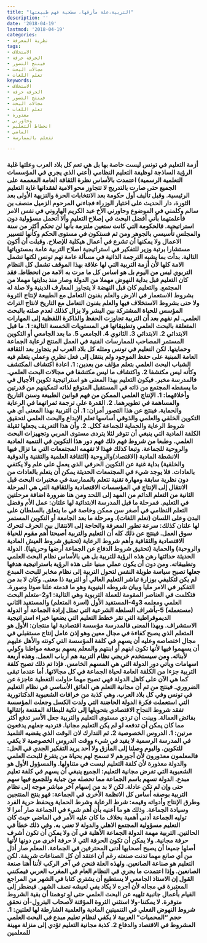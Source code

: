 ```yaml
---
title: "التربية،علة مأزقها، سطحية فهم طبيعتها"
description: ''
date: '2018-04-19'
lastmod: '2018-04-19'
categories:
- نظرية المعرفة
tags:
- الاستخلاف
- الحرفة حرفة
- فينتج التصور
- مجالات البحث
- تعلم اللغات
keywords:
- الاستخلاف
- الحرفة حرفة
- فينتج التصور
- مجالات البحث
- تعلم اللغات
- معذورة
- وحاورني
- انحطاط التعليم
- الماضي
- تتعلم بالممارسة

---
```

### أزمة التعليم في تونس ليست خاصة بها بل هي تعم كل بلاد العرب وعلتها غلبة الرؤية الساذجة لوظيفة التعليم النظامي (أعني الذي يجري في المؤسسات التعلمية الرسمية) اعتمدت بالأساس نظرة الثقافة العامة المعممة على الجميع حتى صارت بالتدريج لا تتجاوز محو الامية لفقدانها غاية التعليم الرئيسية. وقبل تأليف أول حكومة بعد الانتخابات الحرة والنزيهة الأولى بعد الثورة، دار الحديث على اختيار الوزراء فجاءني المرحوم الزميل منصف بن سالم وكلمني في الموضوع وحاورني الأخ عبد الكريم الهاروني في نفس الامر فأعلمتهما بأني أفضل البحث في إصلاح التعليم وألا أتحمل مسؤولية دون استراتيجية. فالحكومة التي كانت ستعين ملتزمة بأنها لن تحكم أكثر من سنة والمجلس تأسيسي بالجوهر ومن ثم فستكون في مستوى الحكم وكأنها لتسيير الاعمال ولا يمكنها أن تشرع في أعمال هيكلية للإصلاح. وقبلت أن أكون مستشارا برتبة وزير للتفكير في استراتيجية اصلاح التربية عامة بمستوياتها التالية. بدأت بما يشبه الترجمة الذاتية في مسألة عامة تهم تونس لكنها تشمل الامة كلها لأن أزمة التربية التي لها علاقة بهذا الموقف تشمل كل النظام التربوي ليس من اليوم بل هو اساس كل ما مرت به الامة من انحطاط. فقد كان التعليم قبل بداية النهوض مهملا من الدولة وصار منذ بدايتها مهملا من المجتمع. والتعليم كان قبل النهضة لا يتجاوز المعارف الدينية ولا صلة له بشروط الاستعمار في الارض والعلم بفنون التعامل مع الطبيعة لإنتاج الثروة ولا حتى بشروط الاستخلاف فيها والعلم بفنون التعامل مع التاريخ لانتاج التراث المؤسس للحياة المشتركة بين البشر ولا يزال كذلك لعدم صلته بالبحث العلمي. لم نفهم بعد أن التربية تجاوزت الحفظ والذاكرة اللفظية إلى المهارات المتعلقة بالبحث العلمي وتطبيقاتها في المستويات الخمسة التالية: 1. ما قبل الابتدائي 2. الابتدائي 3. الثانوي 4. الجامعي 5. ما بعد الجامعي أو التكوين المستمر المصاحب للممارسات الفنية في العمل المنتج لرعاية الجماعة وحمايتها. لكن التعليم في تونس ومثله كل بلاد العرب لم يتجاوز بعد الثقافة العامة المبنية على حفظ الموجود ولم ينتقل إلى فعل نظري وعملي يتعلم فيه الشباب البحث العلمي بتعلم مؤلف من بعدين: 1. اعادة اكتشاف المكتشف وكأنه ليس مكتشفا 2. واكتشاف ما ليس مكتشفا في مجالات البحث العلمي. فالمدرسة مخبر. فيكون التعليم بهذا المعنى هو استراتيجية تكوين الأجيال في ما يسقطه المجتمع من ذاته في المستقبل المتوقع لذاته لتمكينهم من قدرتين وأخلاقهما: 1. الإنتاج العلمي الممكن من فهم قوانين الطبيعة وسنن التاريخ والمساهمة في تطويرهما. 2. القدرة على ترجمة ثمراتهما في الرعاية والحماية. فينتج عن هذا التصور أمران: 1. أن التربية بهذا المعنى أي هي التكوين الخلقي والعلمي والذوقي أساسها تعلم الإبداع والبحث العلمي لتحقيق شروط الرعاية والحماية للجماعة ككل. 2. وأن هذا التعريف يجعلها ثقيلة الكلفة المادية التي ينبغي أن تتوفر لئلا يتردى مستوى المربي وتجهيزات البحث العلمي. وطبعا من شروط فهم ذلك فهم دور هذا التكوين في التنمية المادية والروحية للجماعة. وتبعا كذلك فهذا لا تفهمه المجتمعات التي ما تزال فيها الانشطة المادية (الاقتصاد)والروحية (الثقافة العلمية والتقنية والدوقية والخلقية) بداية غنية عن التكوين الحرفي الذي يعمل على علم ولا يكتفي بالعادات. فلا يوجد شيء في المجتمعات الحديثة يمكن أن يتعلم بالعادات من دون نظرية سابقة ومهارة تقنية تتعلم بالممارسة في مختبرات البحث قبل الانتقال إلى الإنتاج في المؤسسات الاقتصادية والثقافية التي هي المرحلة الثانية من التعلم الدائم من المهد إلى اللحد ومن هنا ضرورة اضافة مرحلتين في التعليم. فمرحلة ما قبل المدرسة الابتدائية لها علتان: عمل الأم وفضل التعلم النظامي في أصغر سن ممكن وخاصة في ما يتعلق بالسلطان على البدن وعلى اللسان (تعلم اللغات). ومرحلة ما بعد الجامعة أو التكوين المستمر لها علتان كذلك: سرعة تطور المعرفة والحاجة إلى الانتقال بين الحرف لتحرك سوق العمل. فينتج عن ذلك كله أن التعليم والتربية أصبحتا أهم مقوم للحياة الاقتصادية والثقافية وأهم شروط الرعاية (تحقيق شروط العيش المادية والروحية) والحماية (تحقيق شروط الدفاع عن الجماعة أرضها وحريتها). الدولة الحديثة حداثتها رهن هذه الرؤية للتربية بل هي بالأساس نظام البحث العلمي وتطبيقاته. ومن دون أن يكون عملي مبنيا على هذه الرؤية باستراتيجية هدفها جعلها تصبح سياسة طويلة النفس لتحول التربية إلى نظام مخابر للبحث المبدع لم يكن لتكليفي بوزارة تباشر التعليم العالي أو التربية ذا معنى. وكان لا بد من التفكير في الامر مليا وبيان شروطه البنيوية وهو ما قدمته علنا صوتا وصورة. فتكلمت في العناصر المقومة للعملة التربوية وهي التالية: 1و2-متعلم البحث العلمي ومعلمه 3و4-المستفيد الأول (اسرة المتعلم) والمستفيد الثاني (مستعمله) 5-بأشراف السلطة الشرعية التي تمثل إرادة الجماعة أو الدولة الديموقراطية التي تقر خطط التعليم التي يضعها خبراء استراتيجية الاستشراف. وبهذا المعنى فالمدرسة مؤسسة اقتصادية لها منتجان: الأول هو المتعلم الذي يصبح كفاءة في مجال معين وهو إذن عامل إنتاج مستقبلي في مجال اختصاصه وعليه أن يسهم في كلفة المؤسسة التي كونته والأهل عليهم أن يسهموا فيها لأنها تكون ابنهم أو ابنتهم والمعلم يسهم بوصفه مواطنا وكولي لأبنائه. ومن سيستخدم خريجي نظام التربية هم أرباب العمل. وهذه أربعة اسهامات ويأتي دور الدولة التي هي المسهم الخامس. فإذا تم ذلك تصبح كلفة التربية جزءا من الكلفة العامة لحياة الجماعة في كل مجالاتها. أما عندما تبقى كما هي الآن على كاهل الدولة فهي تصبح مهما حاولت التغطية عاجزة عن الضروري. فينتج من ثم أن مجانية التعلم هي العائق الأساسي في نظام التعليم في تونس وفي كل بلاد العرب. وهي كذبة من خرافات الشعبوية الدكتاتورية التي استعملت فكرة الدولة الحاضنة التي ولدت الكسل وجعلت المؤسسة تفقد شروط النجاح الاقتصادي بتحويلها إلى تكية للبطالة المقنعة بإثقالها بفائض العمالة. وبينت أن تردي مستوى التعليم والتربية جعل الأسر تدفع أكثر مما كان يمكن أن تدفعه لو لم يكن التعليم مجانيا. فترديه جعلهم يدفعون مرتين: 1. الدروس الخصوصية 2. ثم التدارك لان الوقت الذي يقضيه التلميذ في المدرسة الرسمية لا يفيد في شيء ووقت الدروس الخصوصية لا يكفي للتكوين. واليوم وصلنا إلى المأزق ولا أحد يريد التفكير الجدي في الحل: فالمعلمون معذورون لأن أجورهم لا تسمح لهم بحياة من يتفرغ للبحث العلمي والدولة معذورة لأن كلفة التعليم ليست في متناولها. والمسؤول الأول هو الشعبوية التي تفرض مجانية التعليم: الجميع ينبغي أن يسهم في كلفة تعليم مبدع. الدولة تسهم باسم الجماعة مما تحصله من جباية وللجميع فيها سهم حتى وإن لم تكن عادلة. لكن لا بد من إسهام آخر مباشر موجه إلى نظام التربية بوصفه أساس كل الانظمة الأخرى في الجماعة: فهو ينتج المنتجين وطرق الإنتاج وأدواته وقيمه: شرط الرعاية وشرط الحماية ويحفظ حرية الفرد وسيادة الجماعة. وذلك هو ما أعنيه بأن أهم شيء في الجماعة صار أمرا لا توليه الجماعة أدنى أهمية بخلاف ما كان عليه الأمر في الماضي حيث كان التعليم مسؤولية المجتمع الاهلي والدولة لا تعني به. وفي ذلك خطأ في الحالتين. التربية مهمة الدولة الجماعة الأهلية في آن ولا يمكن أن تكون أشرف حرفة مجانية. ولا يمكن أن تكون الحرفة التي لا حرفة أخرى من دونها لأنها أصلها جميعا أن يصبح أصحابها أدنى المحترفين في الجماعة. المعلم صار أذل من أي صانع مهما تدنت صنعته رغم أن اعتقد أن كل الصناعات شريفة. لكن التعليم هو صناعة الصانعين. ولهذه العلة فنحن في آخر الركب لأننا أهنا صنعة الصانعين. وإذا اعتمدت ما يجري في النظام العام في المغرب العربي فيمكنني القول إن الاستاذ الجامعي لا يستطيع أن يشتري كتابا في الشهر من المراجع المعتبرة في مجاله لأن أجره لا يكاد يفي لعيشه نصف الشهر. فيضطر إلى القيام بأعمال جانبية تلهيه عن البحث العلمي حتى لو توهمنا أن بقية الشروط متوفرة. لا يمكننا-ولا استثني الثروة المؤقتة لأصحاب البترول-أن نحقق شروط النهوض الفعلي في التنميتين المادية والعلمية الشارطة لها لعلتين: 1. حجم “المحميات” العربية لا يكفي لنظام تعليم مبدع في البحث العلمي المشروط في الاقتصاد والدفاع 2. كذبة مجانية التعليم تؤدي إلى منزلة مهينة للمعلمين

###